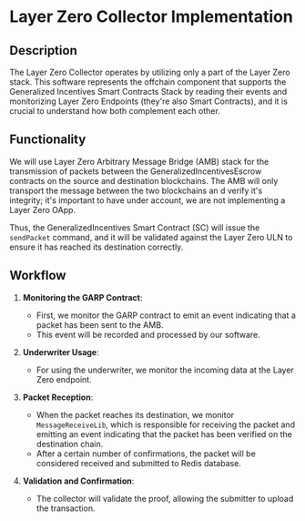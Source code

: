 # Layer Zero Collector Implementation

## Description

The Layer Zero Collector operates by utilizing only a part of the Layer Zero stack. This software represents the offchain component that supports the Generalized Incentives Smart Contracts Stack by reading their events and monitorizing Layer Zero Endpoints (they're also Smart Contracts), and it is crucial to understand how both complement each other.

## Functionality

We will use Layer Zero Arbitrary Message Bridge (AMB) stack for the transmission of packets between the GeneralizedIncentivesEscrow contracts on the source and destination blockchains. The AMB will only transport the message between the two blockchains an d verify it's integrity; it's important to have under account, we are not implementing a Layer Zero OApp.

Thus, the GeneralizedIncentives Smart Contract (SC) will issue the `sendPacket` command, and it will be validated against the Layer Zero ULN to ensure it has reached its destination correctly.

## Workflow

1. **Monitoring the GARP Contract**:
   - First, we monitor the GARP contract to emit an event indicating that a packet has been sent to the AMB.
   - This event will be recorded and processed by our software.

2. **Underwriter Usage**:
   - For using the underwriter, we monitor the incoming data at the Layer Zero endpoint.

3. **Packet Reception**:
   - When the packet reaches its destination, we monitor `MessageReceiveLib`, which is responsible for receiving the packet and emitting an event indicating that the packet has been verified on the destination chain.
   - After a certain number of confirmations, the packet will be considered received and submitted to Redis database.

4. **Validation and Confirmation**:
   - The collector will validate the proof, allowing the submitter to upload the transaction.